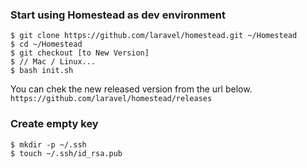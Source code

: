 ### Start using Homestead as dev environment
```
$ git clone https://github.com/laravel/homestead.git ~/Homestead
$ cd ~/Homestead
$ git checkout [to New Version]
$ // Mac / Linux...
$ bash init.sh
```
You can chek the new released version from the url below.<br/>
`https://github.com/laravel/homestead/releases`

### Create empty key
```
$ mkdir -p ~/.ssh
$ touch ~/.ssh/id_rsa.pub
```
